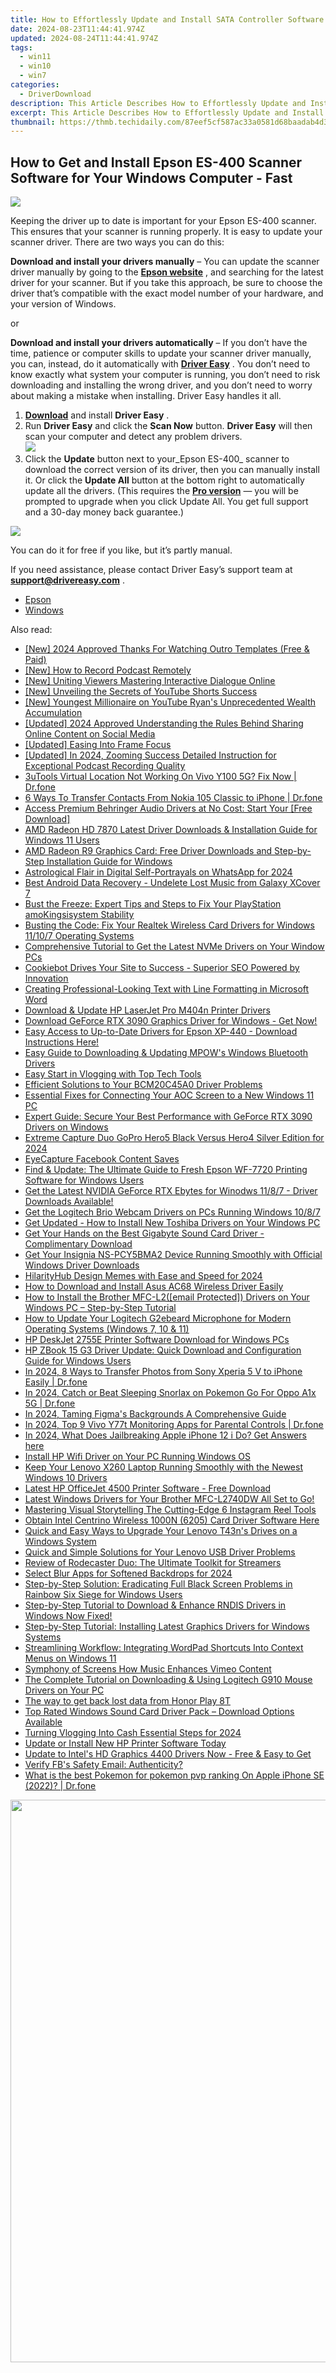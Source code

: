 ```yaml
---
title: How to Effortlessly Update and Install SATA Controller Software on Windows
date: 2024-08-23T11:44:41.974Z
updated: 2024-08-24T11:44:41.974Z
tags:
  - win11
  - win10
  - win7
categories:
  - DriverDownload
description: This Article Describes How to Effortlessly Update and Install SATA Controller Software on Windows
excerpt: This Article Describes How to Effortlessly Update and Install SATA Controller Software on Windows
thumbnail: https://thmb.techidaily.com/87eef5cf587ac33a0581d68baadab4d33ca4c311a823a65d146f4fbbcbf04745.jpg
---
```


## How to Get and Install Epson ES-400 Scanner Software for Your Windows Computer - Fast

![](https://images.drivereasy.com/wp-content/uploads/2018/12/img_5c04d39739b8d-300x256.jpg)

 Keeping the driver up to date is important for your Epson ES-400 scanner. This ensures that your scanner is running properly. It is easy to update your scanner driver. There are two ways you can do this:

**Download and install your drivers manually** – You can update the scanner driver manually by going to the **[Epson website](https://epson.com/For-Home/Printers/h/h1)**  , and searching for the latest driver for your scanner. But if you take this approach, be sure to choose the driver that’s compatible with the exact model number of your hardware, and your version of Windows.

or

**Download and install your drivers automatically** – If you don’t have the time, patience or computer skills to update your scanner driver manually, you can, instead, do it automatically with **[Driver Easy](https://tools.techidaily.com/drivereasy/download/)**  . You don’t need to know exactly what system your computer is running, you don’t need to risk downloading and installing the wrong driver, and you don’t need to worry about making a mistake when installing. Driver Easy handles it all.

1. [**Download**](https://tools.techidaily.com/drivereasy/download/) and install **Driver Easy** .
2. Run **Driver Easy** and click the **Scan Now** button. **Driver Easy**  will then scan your computer and detect any problem drivers.  
![](https://images.drivereasy.com/wp-content/uploads/2018/10/img_5bd0366bd75a4.jpg)
3. Click the **Update**  button next to your_Epson ES-400_ scanner to download the correct version of its driver, then you can manually install it. Or click the **Update All**  button at the bottom right to automatically update all the drivers. (This requires the **[Pro version](https://tools.techidaily.com/drivereasy/download/)**  — you will be prompted to upgrade when you click Update All. You get full support and a 30-day money back guarantee.)

![](https://images.drivereasy.com/wp-content/uploads/2018/12/img_5c04d4c42c9a1.jpg)

 You can do it for free if you like, but it’s partly manual.

 If you need assistance, please contact Driver Easy’s support team at **[support@drivereasy.com](https://tools.techidaily.com/drivereasy/download/)**  .

* [Epson](https://tools.techidaily.com/drivereasy/download/)
* [Windows](https://tools.techidaily.com/drivereasy/download/)

<ins class="adsbygoogle"
     style="display:block"
     data-ad-format="autorelaxed"
     data-ad-client="ca-pub-7571918770474297"
     data-ad-slot="1223367746"></ins>



<ins class="adsbygoogle"
     style="display:block"
     data-ad-client="ca-pub-7571918770474297"
     data-ad-slot="8358498916"
     data-ad-format="auto"
     data-full-width-responsive="true"></ins>

<span class="atpl-alsoreadstyle">Also read:</span>
<div><ul>
<li><a href="https://fox-access.techidaily.com/new-2024-approved-thanks-for-watching-outro-templates-free-and-paid/"><u>[New] 2024 Approved  Thanks For Watching Outro Templates (Free & Paid)</u></a></li>
<li><a href="https://video-capture.techidaily.com/new-how-to-record-podcast-remotely/"><u>[New] How to Record Podcast Remotely</u></a></li>
<li><a href="https://some-guidance.techidaily.com/new-uniting-viewers-mastering-interactive-dialogue-online/"><u>[New] Uniting Viewers  Mastering Interactive Dialogue Online</u></a></li>
<li><a href="https://facebook-video-footage.techidaily.com/new-unveiling-the-secrets-of-youtube-shorts-success/"><u>[New] Unveiling the Secrets of YouTube Shorts Success</u></a></li>
<li><a href="https://facebook-video-share.techidaily.com/new-youngest-millionaire-on-youtube-ryans-unprecedented-wealth-accumulation/"><u>[New] Youngest Millionaire on YouTube  Ryan's Unprecedented Wealth Accumulation</u></a></li>
<li><a href="https://facebook-clips.techidaily.com/updated-2024-approved-understanding-the-rules-behind-sharing-online-content-on-social-media/"><u>[Updated] 2024 Approved  Understanding the Rules Behind Sharing Online Content on Social Media</u></a></li>
<li><a href="https://fox-blue.techidaily.com/updated-easing-into-frame-focus/"><u>[Updated] Easing Into Frame Focus</u></a></li>
<li><a href="https://screen-recording.techidaily.com/updated-in-2024-zooming-success-detailed-instruction-for-exceptional-podcast-recording-quality/"><u>[Updated] In 2024, Zooming Success  Detailed Instruction for Exceptional Podcast Recording Quality</u></a></li>
<li><a href="https://location-fake.techidaily.com/3utools-virtual-location-not-working-on-vivo-y100-5g-fix-now-drfone-by-drfone-virtual-android/"><u>3uTools Virtual Location Not Working On Vivo Y100 5G? Fix Now | Dr.fone</u></a></li>
<li><a href="https://blog-min.techidaily.com/6-ways-to-transfer-contacts-from-nokia-105-classic-to-iphone-drfone-by-drfone-transfer-from-android-transfer-from-android/"><u>6 Ways To Transfer Contacts From Nokia 105 Classic to iPhone | Dr.fone</u></a></li>
<li><a href="https://win-amazing.techidaily.com/access-premium-behringer-audio-drivers-at-no-cost-start-your-free-download/"><u>Access Premium Behringer Audio Drivers at No Cost: Start Your [Free Download]</u></a></li>
<li><a href="https://win-amazing.techidaily.com/amd-radeon-hd-7870-latest-driver-downloads-and-installation-guide-for-windows-11-users/"><u>AMD Radeon HD 7870 Latest Driver Downloads & Installation Guide for Windows 11 Users</u></a></li>
<li><a href="https://win-amazing.techidaily.com/amd-radeon-r9-graphics-card-free-driver-downloads-and-step-by-step-installation-guide-for-windows/"><u>AMD Radeon R9 Graphics Card: Free Driver Downloads and Step-by-Step Installation Guide for Windows</u></a></li>
<li><a href="https://extra-resources.techidaily.com/astrological-flair-in-digital-self-portrayals-on-whatsapp-for-2024/"><u>Astrological Flair in Digital Self-Portrayals on WhatsApp for 2024</u></a></li>
<li><a href="https://phone-solutions.techidaily.com/best-android-data-recovery-undelete-lost-music-from-galaxy-xcover-7-by-fonelab-android-recover-music/"><u>Best Android Data Recovery - Undelete Lost Music from Galaxy XCover 7</u></a></li>
<li><a href="https://win-answers.techidaily.com/bust-the-freeze-expert-tips-and-steps-to-fix-your-playstation-amokingsisystem-stability/"><u>Bust the Freeze: Expert Tips and Steps to Fix Your PlayStation amoKingsisystem Stability</u></a></li>
<li><a href="https://win-amazing.techidaily.com/busting-the-code-fix-your-realtek-wireless-card-drivers-for-windows-11107-operating-systems/"><u>Busting the Code: Fix Your Realtek Wireless Card Drivers for Windows 11/10/7 Operating Systems</u></a></li>
<li><a href="https://win-amazing.techidaily.com/comprehensive-tutorial-to-get-the-latest-nvme-drivers-on-your-window-pcs/"><u>Comprehensive Tutorial to Get the Latest NVMe Drivers on Your Window PCs</u></a></li>
<li><a href="https://data-safeguard.techidaily.com/cookiebot-drives-your-site-to-success-superior-seo-powered-by-innovation/"><u>Cookiebot Drives Your Site to Success - Superior SEO Powered by Innovation</u></a></li>
<li><a href="https://techtrends.techidaily.com/creating-professional-looking-text-with-line-formatting-in-microsoft-word/"><u>Creating Professional-Looking Text with Line Formatting in Microsoft Word</u></a></li>
<li><a href="https://win-amazing.techidaily.com/1722968161890-download-and-update-hp-laserjet-pro-m404n-printer-drivers/"><u>Download & Update HP LaserJet Pro M404n Printer Drivers</u></a></li>
<li><a href="https://win-amazing.techidaily.com/1722969003107-download-geforce-rtx-3090-graphics-driver-for-windows-get-now/"><u>Download GeForce RTX 3090 Graphics Driver for Windows - Get Now!</u></a></li>
<li><a href="https://win-amazing.techidaily.com/1722963240455-easy-access-to-up-to-date-drivers-for-epson-xp-440-download-instructions-here/"><u>Easy Access to Up-to-Date Drivers for Epson XP-440 - Download Instructions Here!</u></a></li>
<li><a href="https://win-amazing.techidaily.com/easy-guide-to-downloading-and-updating-mpows-windows-bluetooth-drivers/"><u>Easy Guide to Downloading & Updating MPOW's Windows Bluetooth Drivers</u></a></li>
<li><a href="https://extra-information.techidaily.com/easy-start-in-vlogging-with-top-tech-tools/"><u>Easy Start in Vlogging with Top Tech Tools</u></a></li>
<li><a href="https://win-amazing.techidaily.com/efficient-solutions-to-your-bcm20c45a0-driver-problems/"><u>Efficient Solutions to Your BCM20C45A0 Driver Problems</u></a></li>
<li><a href="https://win-amazing.techidaily.com/essential-fixes-for-connecting-your-aoc-screen-to-a-new-windows-11-pc/"><u>Essential Fixes for Connecting Your AOC Screen to a New Windows 11 PC</u></a></li>
<li><a href="https://win-amazing.techidaily.com/expert-guide-secure-your-best-performance-with-geforce-rtx-3090-drivers-on-windows/"><u>Expert Guide: Secure Your Best Performance with GeForce RTX 3090 Drivers on Windows</u></a></li>
<li><a href="https://some-knowledge.techidaily.com/extreme-capture-duo-gopro-hero5-black-versus-hero4-silver-edition-for-2024/"><u>Extreme Capture Duo  GoPro Hero5 Black Versus Hero4 Silver Edition for 2024</u></a></li>
<li><a href="https://facebook-videos.techidaily.com/eyecapture-facebook-content-saves/"><u>EyeCapture  Facebook Content Saves</u></a></li>
<li><a href="https://win-amazing.techidaily.com/find-and-update-the-ultimate-guide-to-fresh-epson-wf-7720-printing-software-for-windows-users/"><u>Find & Update: The Ultimate Guide to Fresh Epson WF-7720 Printing Software for Windows Users</u></a></li>
<li><a href="https://win-amazing.techidaily.com/get-the-latest-nvidia-geforce-rtx-ebytes-for-winodws-1187-driver-downloads-available/"><u>Get the Latest NVIDIA GeForce RTX Ebytes for Winodws 11/8/7 - Driver Downloads Available!</u></a></li>
<li><a href="https://win-amazing.techidaily.com/get-the-logitech-brio-webcam-drivers-on-pcs-running-windows-1087/"><u>Get the Logitech Brio Webcam Drivers on PCs Running Windows 10/8/7</u></a></li>
<li><a href="https://win-amazing.techidaily.com/get-updated-how-to-install-new-toshiba-drivers-on-your-windows-pc/"><u>Get Updated - How to Install New Toshiba Drivers on Your Windows PC</u></a></li>
<li><a href="https://win-amazing.techidaily.com/get-your-hands-on-the-best-gigabyte-sound-card-driver-complimentary-download/"><u>Get Your Hands on the Best Gigabyte Sound Card Driver - Complimentary Download</u></a></li>
<li><a href="https://win-amazing.techidaily.com/get-your-insignia-ns-pcy5bma2-device-running-smoothly-with-official-windows-driver-downloads/"><u>Get Your Insignia NS-PCY5BMA2 Device Running Smoothly with Official Windows Driver Downloads</u></a></li>
<li><a href="https://some-knowledge.techidaily.com/hilarityhub-design-memes-with-ease-and-speed-for-2024/"><u>HilarityHub  Design Memes with Ease and Speed for 2024</u></a></li>
<li><a href="https://win-amazing.techidaily.com/how-to-download-and-install-asus-ac68-wireless-driver-easily/"><u>How to Download and Install Asus AC68 Wireless Driver Easily</u></a></li>
<li><a href="https://win-amazing.techidaily.com/how-to-install-the-brother-mfc-l2email-protected-drivers-on-your-windows-pc-step-by-step-tutorial/"><u>How to Install the Brother MFC-L2([email Protected]) Drivers on Your Windows PC – Step-by-Step Tutorial</u></a></li>
<li><a href="https://win-amazing.techidaily.com/how-to-update-your-logitech-g2ebeard-microphone-for-modern-operating-systems-windows-7-10-and-11/"><u>How to Update Your Logitech G2ebeard Microphone for Modern Operating Systems (Windows 7, 10 & 11)</u></a></li>
<li><a href="https://win-amazing.techidaily.com/hp-deskjet-2755e-printer-software-download-for-windows-pcs/"><u>HP DeskJet 2755E Printer Software Download for Windows PCs</u></a></li>
<li><a href="https://win-amazing.techidaily.com/hp-zbook-15-g3-driver-update-quick-download-and-configuration-guide-for-windows-users/"><u>HP ZBook 15 G3 Driver Update: Quick Download and Configuration Guide for Windows Users</u></a></li>
<li><a href="https://android-transfer.techidaily.com/in-2024-8-ways-to-transfer-photos-from-sony-xperia-5-v-to-iphone-easily-drfone-by-drfone-transfer-from-android-transfer-from-android/"><u>In 2024, 8 Ways to Transfer Photos from Sony Xperia 5 V to iPhone Easily | Dr.fone</u></a></li>
<li><a href="https://android-pokemon-go.techidaily.com/in-2024-catch-or-beat-sleeping-snorlax-on-pokemon-go-for-oppo-a1x-5g-drfone-by-drfone-virtual-android/"><u>In 2024, Catch or Beat Sleeping Snorlax on Pokemon Go For Oppo A1x 5G | Dr.fone</u></a></li>
<li><a href="https://some-approaches.techidaily.com/in-2024-taming-figmas-backgrounds-a-comprehensive-guide/"><u>In 2024, Taming Figma's Backgrounds  A Comprehensive Guide</u></a></li>
<li><a href="https://android-location-track.techidaily.com/in-2024-top-9-vivo-y77t-monitoring-apps-for-parental-controls-drfone-by-drfone-virtual-android/"><u>In 2024, Top 9 Vivo Y77t Monitoring Apps for Parental Controls | Dr.fone</u></a></li>
<li><a href="https://ios-unlock.techidaily.com/in-2024-what-does-jailbreaking-apple-iphone-12-i-do-get-answers-here-by-drfone-ios/"><u>In 2024, What Does Jailbreaking Apple iPhone 12 i Do? Get Answers here</u></a></li>
<li><a href="https://win-amazing.techidaily.com/install-hp-wifi-driver-on-your-pc-running-windows-os/"><u>Install HP Wifi Driver on Your PC Running Windows OS</u></a></li>
<li><a href="https://win-amazing.techidaily.com/keep-your-lenovo-x260-laptop-running-smoothly-with-the-newest-windows-10-drivers/"><u>Keep Your Lenovo X260 Laptop Running Smoothly with the Newest Windows 10 Drivers</u></a></li>
<li><a href="https://win-amazing.techidaily.com/latest-hp-officejet-4500-printer-software-free-download/"><u>Latest HP OfficeJet 4500 Printer Software - Free Download</u></a></li>
<li><a href="https://win-amazing.techidaily.com/latest-windows-drivers-for-your-brother-mfc-l2740dw-all-set-to-go/"><u>Latest Windows Drivers for Your Brother MFC-L2740DW All Set to Go!</u></a></li>
<li><a href="https://instagram-video-recordings.techidaily.com/mastering-visual-storytelling-the-cutting-edge-6-instagram-reel-tools/"><u>Mastering Visual Storytelling  The Cutting-Edge 6 Instagram Reel Tools</u></a></li>
<li><a href="https://win-amazing.techidaily.com/1722965982541-obtain-intel-centrino-wireless-1000n-6205-card-driver-software-here/"><u>Obtain Intel Centrino Wireless 1000N (6205) Card Driver Software Here</u></a></li>
<li><a href="https://win-amazing.techidaily.com/quick-and-easy-ways-to-upgrade-your-lenovo-t43ns-drives-on-a-windows-system/"><u>Quick and Easy Ways to Upgrade Your Lenovo T43n's Drives on a Windows System</u></a></li>
<li><a href="https://win-amazing.techidaily.com/quick-and-simple-solutions-for-your-lenovo-usb-driver-problems/"><u>Quick and Simple Solutions for Your Lenovo USB Driver Problems</u></a></li>
<li><a href="https://hardware-help.techidaily.com/review-of-rodecaster-duo-the-ultimate-toolkit-for-streamers/"><u>Review of Rodecaster Duo: The Ultimate Toolkit for Streamers</u></a></li>
<li><a href="https://extra-support.techidaily.com/select-blur-apps-for-softened-backdrops-for-2024/"><u>Select Blur Apps for Softened Backdrops for 2024</u></a></li>
<li><a href="https://win-answers.techidaily.com/step-by-step-solution-eradicating-full-black-screen-problems-in-rainbow-six-siege-for-windows-users/"><u>Step-by-Step Solution: Eradicating Full Black Screen Problems in Rainbow Six Siege for Windows Users</u></a></li>
<li><a href="https://win-amazing.techidaily.com/step-by-step-tutorial-to-download-and-enhance-rndis-drivers-in-windows-now-fixed/"><u>Step-by-Step Tutorial to Download & Enhance RNDIS Drivers in Windows Now Fixed!</u></a></li>
<li><a href="https://win-amazing.techidaily.com/step-by-step-tutorial-installing-latest-graphics-drivers-for-windows-systems/"><u>Step-by-Step Tutorial: Installing Latest Graphics Drivers for Windows Systems</u></a></li>
<li><a href="https://win11-tips.techidaily.com/streamlining-workflow-integrating-wordpad-shortcuts-into-context-menus-on-windows-11/"><u>Streamlining Workflow: Integrating WordPad Shortcuts Into Context Menus on Windows 11</u></a></li>
<li><a href="https://vimeo-videos.techidaily.com/symphony-of-screens-how-music-enhances-vimeo-content/"><u>Symphony of Screens  How Music Enhances Vimeo Content</u></a></li>
<li><a href="https://win-amazing.techidaily.com/1722959291405-the-complete-tutorial-on-downloading-and-using-logitech-g910-mouse-drivers-on-your-pc/"><u>The Complete Tutorial on Downloading & Using Logitech G910 Mouse Drivers on Your PC</u></a></li>
<li><a href="https://techidaily.com/the-way-to-get-back-lost-data-from-honor-play-8t-by-fonelab-android-recover-data/"><u>The way to get back lost data from Honor Play 8T</u></a></li>
<li><a href="https://win-amazing.techidaily.com/top-rated-windows-sound-card-driver-pack-download-options-available/"><u>Top Rated Windows Sound Card Driver Pack – Download Options Available</u></a></li>
<li><a href="https://youtube-lab.techidaily.com/ng-vlogging-into-cash-essential-steps-for-2024/"><u>Turning Vlogging Into Cash  Essential Steps for 2024</u></a></li>
<li><a href="https://win-amazing.techidaily.com/update-or-install-new-hp-printer-software-today/"><u>Update or Install New HP Printer Software Today</u></a></li>
<li><a href="https://win-amazing.techidaily.com/1722972091996-update-to-intels-hd-graphics-4400-drivers-now-free-and-easy-to-get/"><u>Update to Intel's HD Graphics 4400 Drivers Now - Free & Easy to Get</u></a></li>
<li><a href="https://facebook.techidaily.com/verify-fbs-safety-email-(securityfbcom)-authenticity/"><u>Verify FB's Safety Email: <security@fb.com> Authenticity?</u></a></li>
<li><a href="https://ios-pokemon-go.techidaily.com/what-is-the-best-pokemon-for-pokemon-pvp-ranking-on-apple-iphone-se-2022-drfone-by-drfone-virtual-ios/"><u>What is the best Pokemon for pokemon pvp ranking On Apple iPhone SE (2022)? | Dr.fone</u></a></li>
</ul></div>

<!-- affiliate ads begin -->
<a href="https://ursime.pxf.io/c/5597632/2048963/16384" target="_top" id="2048963"><img src="//a.impactradius-go.com/display-ad/16384-2048963" border="0" alt="" width="1200" height="900"/></a><img height="0" width="0" src="https://imp.pxf.io/i/5597632/2048963/16384" style="position:absolute;visibility:hidden;" border="0" />
<!-- affiliate ads end -->